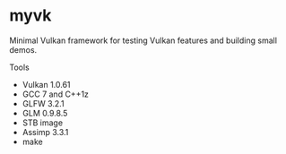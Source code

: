 # myvk

Minimal Vulkan framework for testing Vulkan features and building small demos.

Tools
- Vulkan 1.0.61
- GCC 7 and C++1z
- GLFW 3.2.1
- GLM 0.9.8.5
- STB image
- Assimp 3.3.1
- make
